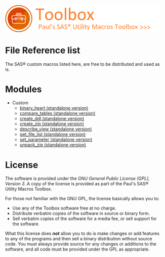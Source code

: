 ![../misc/images/doc_banner.png](../misc/images/doc_banner.png)
# 
# File Reference list
The SAS&reg; custom macros listed here, are free to be distributed and used as is. 

# Modules

* Custom
   * [binary_heart (standalone version)](<binary_heart (standalone version)/README.md>)
   * [compare_tables (standalone version)](<compare_tables (standalone version)/README.md>)
   * [create_ddl (standalone version)](<create_ddl (standalone version)/README.md>)
   * [create_zip (standalone version)](<create_zip (standalone version)/README.md>)
   * [describe_view (standalone version)](<describe_view (standalone version)/README.md>)
   * [get_file_list (standalone version)](<get_file_list (standalone version)/README.md>)
   * [set_parameter (standalone version)](<set_parameter (standalone version)/README.md>)
   * [unpack_zip (standalone version)](<unpack_zip (standalone version)/README.md>)

# License

The software is provided under the *GNU General Public License (GPL), Version 3*. A copy of the license is provided as part of the Paul's SAS&reg; Utility Macros Toolbox.

For those not familiar with the GNU GPL, the license basically allows you to:

- Use any of the Toolbox software free at no charge.
- Distribute verbatim copies of the software in source or binary form.
- Sell verbatim copies of the software for a media fee, or sell support for the software.

What this license does ***not*** allow you to do is make changes or add features to any of the programs and then sell a binary distribution without source code. You must always provide source for any changes or additions to the software, and all code must be provided under the GPL as appropriate.
